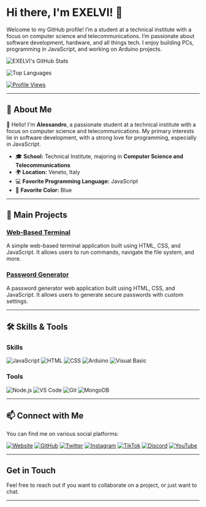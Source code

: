 # Hi there, I'm EXELVI! 👋
Welcome to my GitHub profile! I’m a student at a technical institute with a focus on computer science and telecommunications. I’m passionate about software development, hardware, and all things tech. I enjoy building PCs, programming in JavaScript, and working on Arduino projects.

![EXELVI's GitHub Stats](https://github-readme-stats.vercel.app/api?username=EXELVI&show_icons=true&theme=radical)

![Top Languages](https://github-readme-stats.vercel.app/api/top-langs/?username=EXELVI&layout=compact&theme=radical)

[![Profile Views](https://exelvi.xyz/api/profile-views)](https://github.com/EXELVI)

---

## 🌟 About Me

👋 Hello! I'm **Alessandro**, a passionate student at a technical institute with a focus on computer science and telecommunications. My primary interests lie in software development, with a strong love for programming, especially in JavaScript.

- 🎓 **School:** Technical Institute, majoring in **Computer Science and Telecommunications**
- 🌍 **Location:** Veneto, Italy
- 💻 **Favorite Programming Language:** JavaScript
- 🎨 **Favorite Color:** Blue

---

## 🚀 Main Projects

### [Web-Based Terminal](https://exelvi.github.io/terminal)
A simple web-based terminal application built using HTML, CSS, and JavaScript. It allows users to run commands, navigate the file system, and more.

### [Password Generator](https://exelvi.github.io/password_generator)
A password generator web application built using HTML, CSS, and JavaScript. It allows users to generate secure passwords with custom settings.

---

## 🛠️ Skills & Tools

### Skills
![JavaScript](https://img.shields.io/badge/JavaScript-F7DF1E?style=for-the-badge&logo=javascript&logoColor=black)
![HTML](https://img.shields.io/badge/HTML5-E34F26?style=for-the-badge&logo=html5&logoColor=white)
![CSS](https://img.shields.io/badge/CSS3-1572B6?style=for-the-badge&logo=css3&logoColor=white)
![Arduino](https://img.shields.io/badge/Arduino-00979D?style=for-the-badge&logo=arduino&logoColor=white)
![Visual Basic](https://img.shields.io/badge/Visual%20Basic-5C2D91?style=for-the-badge&logo=.net&logoColor=white)

### Tools
![Node.js](https://img.shields.io/badge/Node.js-43853D?style=for-the-badge&logo=node-dot-js&logoColor=white)
![VS Code](https://img.shields.io/badge/VS%20Code-0078d4?style=for-the-badge&logo=visual-studio-code&logoColor=white)
![Git](https://img.shields.io/badge/Git-F05032?style=for-the-badge&logo=git&logoColor=white)
![MongoDB](https://img.shields.io/badge/MongoDB-4EA94B?style=for-the-badge&logo=mongodb&logoColor=white)

---


## 📫 Connect with Me

You can find me on various social platforms:

[![Website](https://img.shields.io/badge/Website-181717?style=for-the-badge&logo=google-chrome&logoColor=white)](https://exelvi.github.io)
[![GitHub](https://img.shields.io/badge/GitHub-181717?style=for-the-badge&logo=github&logoColor=white)](https://github.com/EXELVI)
[![Twitter](https://img.shields.io/badge/Twitter-Twitter?style=for-the-badge&logo=x&logoColor=white)](https://twitter.com/exelvi1)
[![Instagram](https://img.shields.io/badge/Instagram-E4405F?style=for-the-badge&logo=instagram&logoColor=white)](https://www.instagram.com/exelviofficial/)
[![TikTok](https://img.shields.io/badge/TikTok-000000?style=for-the-badge&logo=tiktok&logoColor=white)](https://www.tiktok.com/@exelvi)
[![Discord](https://img.shields.io/badge/Discord-7289DA?style=for-the-badge&logo=discord&logoColor=white)](https://discord.gg/inside-community-cerchiamo-staff-759013736509079593)
[![YouTube](https://img.shields.io/badge/YouTube-FF0000?style=for-the-badge&logo=youtube&logoColor=white)](https://www.youtube.com/channel/UCsHJDts_im9NaU2z3rUp8VA)

---

## Get in Touch
Feel free to reach out if you want to collaborate on a project, or just want to chat. 

---

